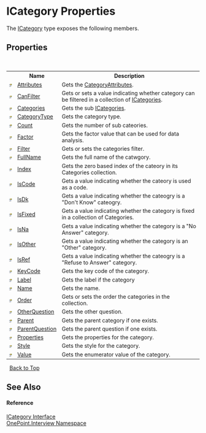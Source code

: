 # ICategory Properties
 

The <a href="T_OnePoint_Interview_ICategory">ICategory</a> type exposes the following members.


## Properties
&nbsp;<table><tr><th></th><th>Name</th><th>Description</th></tr><tr><td>![Public property](media/pubproperty.gif "Public property")</td><td><a href="P_OnePoint_Interview_ICategory_Attributes">Attributes</a></td><td>
Gets the <a href="T_OnePoint_Interview_CategoryAttributes">CategoryAttributes</a>.</td></tr><tr><td>![Public property](media/pubproperty.gif "Public property")</td><td><a href="P_OnePoint_Interview_ICategory_CanFilter">CanFilter</a></td><td>
Gets or sets a value indicating whether category can be filtered in a collection of <a href="T_OnePoint_Interview_ICategories">ICategories</a>.</td></tr><tr><td>![Public property](media/pubproperty.gif "Public property")</td><td><a href="P_OnePoint_Interview_ICategory_Categories">Categories</a></td><td>
Gets the sub <a href="T_OnePoint_Interview_ICategories">ICategories</a>.</td></tr><tr><td>![Public property](media/pubproperty.gif "Public property")</td><td><a href="P_OnePoint_Interview_ICategory_CategoryType">CategoryType</a></td><td>
Gets the category type.</td></tr><tr><td>![Public property](media/pubproperty.gif "Public property")</td><td><a href="P_OnePoint_Interview_ICategory_Count">Count</a></td><td>
Gets the number of sub cateories.</td></tr><tr><td>![Public property](media/pubproperty.gif "Public property")</td><td><a href="P_OnePoint_Interview_ICategory_Factor">Factor</a></td><td>
Gets the factor value that can be used for data analysis.</td></tr><tr><td>![Public property](media/pubproperty.gif "Public property")</td><td><a href="P_OnePoint_Interview_ICategory_Filter">Filter</a></td><td>
Gets or sets the categories filter.</td></tr><tr><td>![Public property](media/pubproperty.gif "Public property")</td><td><a href="P_OnePoint_Interview_ICategory_FullName">FullName</a></td><td>
Gets the full name of the catwgory.</td></tr><tr><td>![Public property](media/pubproperty.gif "Public property")</td><td><a href="P_OnePoint_Interview_ICategory_Index">Index</a></td><td>
Gets the zero based index of the cateory in its Categories collection.</td></tr><tr><td>![Public property](media/pubproperty.gif "Public property")</td><td><a href="P_OnePoint_Interview_ICategory_IsCode">IsCode</a></td><td>
Gets a value indicating whether the cateory is used as a code.</td></tr><tr><td>![Public property](media/pubproperty.gif "Public property")</td><td><a href="P_OnePoint_Interview_ICategory_IsDk">IsDk</a></td><td>
Gets a value indicating whether the cateogry is a "Don't Know" cateogry.</td></tr><tr><td>![Public property](media/pubproperty.gif "Public property")</td><td><a href="P_OnePoint_Interview_ICategory_IsFixed">IsFixed</a></td><td>
Gets a value indicating whether the category is fixed in a collection of Categories.</td></tr><tr><td>![Public property](media/pubproperty.gif "Public property")</td><td><a href="P_OnePoint_Interview_ICategory_IsNa">IsNa</a></td><td>
Gets a value indicating whether the category is a "No Answer" category.</td></tr><tr><td>![Public property](media/pubproperty.gif "Public property")</td><td><a href="P_OnePoint_Interview_ICategory_IsOther">IsOther</a></td><td>
Gets a value indicating whether the category is an "Other" category.</td></tr><tr><td>![Public property](media/pubproperty.gif "Public property")</td><td><a href="P_OnePoint_Interview_ICategory_IsRef">IsRef</a></td><td>
Gets a value indicating whether the cateogry is a "Refuse to Answer" category.</td></tr><tr><td>![Public property](media/pubproperty.gif "Public property")</td><td><a href="P_OnePoint_Interview_ICategory_KeyCode">KeyCode</a></td><td>
Gets the key code of the category.</td></tr><tr><td>![Public property](media/pubproperty.gif "Public property")</td><td><a href="P_OnePoint_Interview_ICategory_Label">Label</a></td><td>
Gets the label if the category</td></tr><tr><td>![Public property](media/pubproperty.gif "Public property")</td><td><a href="P_OnePoint_Interview_ICategory_Name">Name</a></td><td>
Gets the name.</td></tr><tr><td>![Public property](media/pubproperty.gif "Public property")</td><td><a href="P_OnePoint_Interview_ICategory_Order">Order</a></td><td>
Gets or sets the order the categories in the collection.</td></tr><tr><td>![Public property](media/pubproperty.gif "Public property")</td><td><a href="P_OnePoint_Interview_ICategory_OtherQuestion">OtherQuestion</a></td><td>
Gets the other question.</td></tr><tr><td>![Public property](media/pubproperty.gif "Public property")</td><td><a href="P_OnePoint_Interview_ICategory_Parent">Parent</a></td><td>
Gets the parent category if one exists.</td></tr><tr><td>![Public property](media/pubproperty.gif "Public property")</td><td><a href="P_OnePoint_Interview_ICategory_ParentQuestion">ParentQuestion</a></td><td>
Gets the parent question if one exists.</td></tr><tr><td>![Public property](media/pubproperty.gif "Public property")</td><td><a href="P_OnePoint_Interview_ICategory_Properties">Properties</a></td><td>
Gets the properties for the category.</td></tr><tr><td>![Public property](media/pubproperty.gif "Public property")</td><td><a href="P_OnePoint_Interview_ICategory_Style">Style</a></td><td>
Gets the style for the category.</td></tr><tr><td>![Public property](media/pubproperty.gif "Public property")</td><td><a href="P_OnePoint_Interview_ICategory_Value">Value</a></td><td>
Gets the enumerator value of the category.</td></tr></table>&nbsp;
<a href="#icategory-properties">Back to Top</a>

## See Also


#### Reference
<a href="T_OnePoint_Interview_ICategory">ICategory Interface</a><br /><a href="N_OnePoint_Interview">OnePoint.Interview Namespace</a><br />